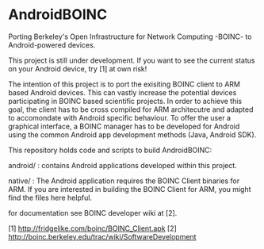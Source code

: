 AndroidBOINC
============

Porting Berkeley's Open Infrastructure for Network Computing -BOINC- to Android-powered devices.

This project is still under development. If you want to see the current status on your Android device, try [1] at own risk!

The intention of this project is to port the exisiting BOINC client to ARM based Android devices. This can vastly increase the potential devices participating in BOINC based scientific projects. In order to achieve this goal, the client has to be cross compiled for ARM architecutre and adapted to accomondate with Android specific behaviour. To offer the user a graphical interface, a BOINC manager has to be developed for Android using the common Android app development methods (Java, Android SDK).

This repository holds code and scripts to build AndroidBOINC:

android/ :
contains Android applications developed within this project.

native/ :
The Android application requires the BOINC Client binaries for ARM. If you are interested in building the BOINC Client for ARM, you might find the files here helpful.

for documentation see BOINC developer wiki at [2].	 

[1] http://fridgelike.com/boinc/BOINC_Client.apk
[2] http://boinc.berkeley.edu/trac/wiki/SoftwareDevelopment
